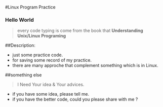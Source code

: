#Linux Program Practice

### Hello World 

> every code typing is come from the book that **Understanding Unix/Linux Programing**


##Description:
- just some practice code.
- for saving some record of my practice.
- there are many approche that complement something which is in Linux.


##something else	

> I Need Your idea & Your advices.


- if you have some idea, please tell me.
- if you have the better code, could you please share with me ?


